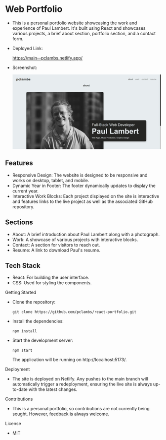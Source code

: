 # Web Portfolio

  - This is a personal portfolio website showcasing the work and experience of Paul Lambert. It's built using React and showcases various projects, a brief about section, portfolio section, and a contact form.

  - Deployed Link: 

    https://main--pclambs.netlify.app/

  - Screenshot: 

    ![about-page](src/assets/Screenshot.jpg)
  
## Features

  - Responsive Design: The website is designed to be responsive and works on desktop, tablet, and mobile.
  - Dynamic Year in Footer: The footer dynamically updates to display the current year.
  - Interactive Work Blocks: Each project displayed on the site is interactive and features links to the live project as well as the associated GitHub repository.

## Sections

  - About: A brief introduction about Paul Lambert along with a photograph.
  - Work: A showcase of various projects with interactive blocks.
  - Contact: A section for visitors to reach out.
  - Resume: A link to download Paul's resume.

## Tech Stack

  - React: For building the user interface.
  - CSS: Used for styling the components.

Getting Started

  - Clone the repository:

    `git clone https://github.com/pclambs/react-portfolio.git`

  - Install the dependencies:

    `npm install`

  - Start the development server:

    `npm start`

    The application will be running on http://localhost:5173/.

Deployment

  - The site is deployed on Netlify. Any pushes to the main branch will automatically trigger a redeployment, ensuring the live site is always up-to-date with the latest changes.

Contributions

  - This is a personal portfolio, so contributions are not currently being sought. However, feedback is always welcome.

License

  - MIT